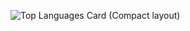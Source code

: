 ![Top Languages Card (Compact layout)](https://github-readme-stats.vercel.app/api/top-langs/?username=sachiko-tokyo=compact)
